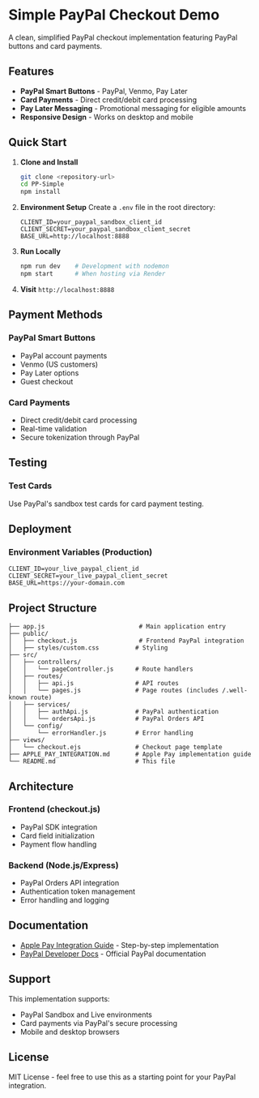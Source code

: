 # Simple PayPal Checkout Demo

A clean, simplified PayPal checkout implementation featuring PayPal buttons and card payments.

## Features

- **PayPal Smart Buttons** - PayPal, Venmo, Pay Later
- **Card Payments** - Direct credit/debit card processing
- **Pay Later Messaging** - Promotional messaging for eligible amounts
- **Responsive Design** - Works on desktop and mobile

## Quick Start

1. **Clone and Install**

   ```bash
   git clone <repository-url>
   cd PP-Simple
   npm install
   ```

2. **Environment Setup**
   Create a `.env` file in the root directory:

   ```properties
   CLIENT_ID=your_paypal_sandbox_client_id
   CLIENT_SECRET=your_paypal_sandbox_client_secret
   BASE_URL=http://localhost:8888
   ```

3. **Run Locally**

   ```bash
   npm run dev    # Development with nodemon
   npm start      # When hosting via Render
   ```

4. **Visit** `http://localhost:8888`

## Payment Methods

### PayPal Smart Buttons

- PayPal account payments
- Venmo (US customers)
- Pay Later options
- Guest checkout

### Card Payments

- Direct credit/debit card processing
- Real-time validation
- Secure tokenization through PayPal

## Testing

### Test Cards

Use PayPal's sandbox test cards for card payment testing.

## Deployment

### Environment Variables (Production)

```properties
CLIENT_ID=your_live_paypal_client_id
CLIENT_SECRET=your_live_paypal_client_secret
BASE_URL=https://your-domain.com
```

## Project Structure

```
├── app.js                          # Main application entry
├── public/
│   ├── checkout.js                 # Frontend PayPal integration
│   ├── styles/custom.css          # Styling
├── src/
│   ├── controllers/
│   │   └── pageController.js      # Route handlers
│   ├── routes/
│   │   ├── api.js                 # API routes
│   │   └── pages.js               # Page routes (includes /.well-known route)
│   ├── services/
│   │   ├── authApi.js             # PayPal authentication
│   │   └── ordersApi.js           # PayPal Orders API
│   └── config/
│       └── errorHandler.js        # Error handling
├── views/
│   └── checkout.ejs               # Checkout page template
├── APPLE_PAY_INTEGRATION.md       # Apple Pay implementation guide
└── README.md                      # This file
```

## Architecture

### Frontend (checkout.js)

- PayPal SDK integration
- Card field initialization
- Payment flow handling

### Backend (Node.js/Express)

- PayPal Orders API integration
- Authentication token management
- Error handling and logging

## Documentation

- [Apple Pay Integration Guide](./APPLE_PAY_INTEGRATION.md) - Step-by-step implementation
- [PayPal Developer Docs](https://developer.paypal.com/) - Official PayPal documentation

## Support

This implementation supports:

- PayPal Sandbox and Live environments
- Card payments via PayPal's secure processing
- Mobile and desktop browsers

## License

MIT License - feel free to use this as a starting point for your PayPal integration.
